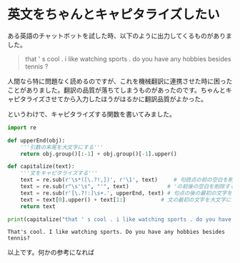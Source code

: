 # 英文をちゃんとキャピタライズしたい

ある英語のチャットボットを試した時、以下のように出力してくるものがありました。<br>
> that ' s cool . i like watching sports . do you have any hobbies besides tennis ?<br>

人間なら特に問題なく読めるのですが、これを機械翻訳に連携させた時に困ったことがありました。翻訳の品質が落ちてしまうものがあったのです。ちゃんとキャピタライズさせてから入力したほうがはるかに翻訳品質がよかった。

というわけで、キャピタライズする関数を書いてみました。



```Python
import re

def upperEnd(obj):
    '''引数の末尾を大文字にする'''
    return obj.group()[:-1] + obj.group()[-1].upper()

def capitalize(text):
    '''文をキャピタライズする'''
    text = re.sub(r'\s*([\.?!,])', r'\1', text)     # 句読点の前の空白を削除する
    text = re.sub(r"\s'\s", "'", text)            # 'の前後の空白を削除する
    text = re.sub(r'[\.?!:]\s+.', upperEnd, text) # 句点の後の最初の文字を大文字にする
    text = text[0].upper() + text[1:]           # 文の最初の文字を大文字にする
    return text

print(capitalize("that ' s cool . i like watching sports . do you have any hobbies besides tennis ?"))
```

    That's cool. I like watching sports. Do you have any hobbies besides tennis?


以上です。何かの参考になれば
